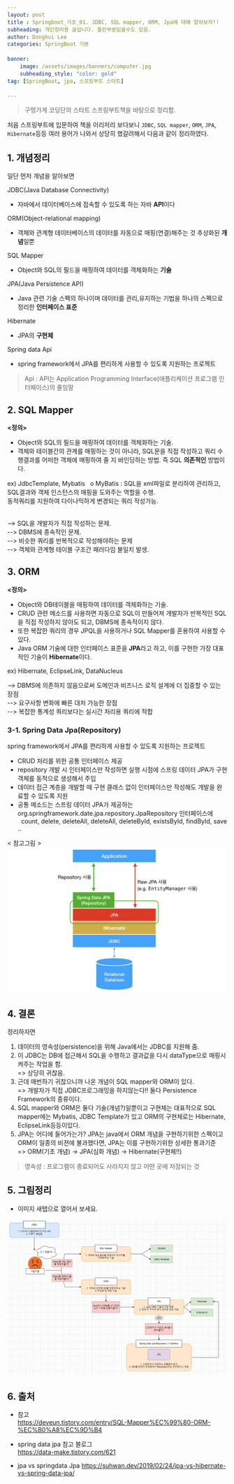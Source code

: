 ```yaml
---
layout: post
title : Springboot_기초_01. JDBC, SQL mapper, ORM, Jpa에 대해 알아보자!!
subheading: 개인정리용 글입니다. 틀린부분있을수도 있음.
author: Donghui Lee
categories: SpringBoot 기본

banner:
    image: /assets/images/banners/computer.jpg
    subheading_style: "color: gold"
tag: [SpringBoot, jpa, 스프링부트 스타트]

---
```

> 구멍가게 코딩단의 스타트 스프링부트책을 바탕으로 정리함.  

  

처음 스프링부트에 입문하여 책을 이리저리 보다보니 `JDBC`, `SQL mapper`, `ORM`, `JPA`, `Hibernate`등등 여러 용어가 나와서 상당히 했갈려해서 다음과 같이 정리하였다.

## 1. 개념정리
일단 먼저 개념을 알아보면 

JDBC(Java Database Connectivity)
- 자바에서 데이터베이스에 접속할 수 있도록 하는 자바 **API**이다  


ORM(Object-relational mapping)
- 객체와 관계형 데이터베이스의 데이터를 자동으로 매핑(연결)해주는 것 추상화된 **개념**일뿐  


SQL Mapper
- Object와 SQL의 필드을 매핑하여 데이터를 객체화하는 **기술**  


JPA(Java Persistence API)
- Java 관련 기술 스펙의 하나이며 데이터를 관리,유지하는 기법을 하나의 스펙으로 정리한 **인터페이스 표준**  


Hibernate
- JPA의 **구현체**  

Spring data Api
- spring framework에서 JPA를 편리하게 사용할 수 있도록 지원하는 프로젝트  


> Api : API는 Application Programming Interface(애플리케이션 프로그램 인터페이스)의 줄임말  


## 2. SQL Mapper
**<정의>**
- Object와 SQL의 필드을 매핑하여 데이터를 객체화하는 기술.  
- 객체와 테이블간의 관계를 매핑하는 것이 아니라, SQL문을 직접 작성하고 쿼리 수행결과를 어떠한 객체에 매핑하여 줄 지 바인딩하는 방법. 즉 SQL **의존적인** 방법이다.  

ex) JdbcTemplate, Mybatis
 
o MyBatis
: SQL을 xml파일로 분리하여 관리하고, SQL결과와 객체 인스턴스의 매핑을 도와주는 역할을 수행.  
동적쿼리를 지원하여 다이나믹하게 변경되는 쿼리 작성가능.  
 

--> SQL을 개발자가 직접 작성하는 문제.  
--> DBMS에 종속적인 문제.  
--> 비슷한 쿼리를 반복적으로 작성해야하는 문제  
--> 객체와 관계형 테이블 구조간 패러다임 불일치 발생.    


## 3. ORM
**<정의>**
- Object와 DB테이블을 매핑하여 데이터를 객체화하는 기술.  
- CRUD 관련 메소드를 사용하면 자동으로 SQL이 만들어져 개발자가 반복적인 SQL을 직접 작성하지 않아도 되고, DBMS에 종속적이지 않다.
- 또한 복잡한 쿼리의 경우 JPQL을 사용하거나 SQL Mapper를 혼용하여 사용할 수 있다.  
- Java ORM 기술에 대한 인터페이스 표준을 **JPA**라고 하고, 이를 구현한 가장 대표적인 기술이 **Hibernate**이다.  

ex) Hibernate, EclipseLink, DataNucleus  

--> DBMS에 의존하지 않음으로써 도메인과 비즈니스 로직 설계에 더 집중할 수 있는 장점  
--> 요구사항 변화에 빠른 대처 가능한 장점  
--> 복잡한 통계성 쿼리보다는 실시간 처리용 쿼리에 적합  

### 3-1. Spring Data Jpa(Repository)
spring framework에서 JPA를 편리하게 사용할 수 있도록 지원하는 프로젝트
- CRUD 처리를 위한 공통 인터페이스 제공
- repository 개발 시 인터페이스만 작성하면 실행 시점에 스프링 데이터 JPA가 구현 객체를 동적으로 생성해서 주입
- 데이터 접근 계층을 개발할 때 구현 클래스 없이 인터페이스만 작성해도 개발을 완료할 수 있도록 지원
- 공통 메소드는 스프링 데이터 JPA가 제공하는 org.springframework.date.jpa.repository.JpaRepository 인터페이스에
  count, delete, deleteAll, deleteAll, deleteById, existsById, findById, save ..  

< 참고그림 >
 ![image](/assets/images/banners/springboot_Start/springdatajpa.png)


## 4. 결론

정리하자면  
1. 데이터의 영속성(persistence)을 위해 Java에서는 JDBC를 지원해 줌.  
2. 이 JDBC는 DB에 접근해서 SQL을 수행하고 결과값을 다시 dataType으로 매핑시켜주는 작업을 함.  
=> 상당히 귀찮음.
3. 근데 매번하기 귀찮으니까 나온 개념이 SQL mapper와 ORM이 있다.  
=> 개발자가 직접 JDBC프로그래밍을 하지않는다!! 둘다 Persistence Framework의 종류이다.  
4. SQL mapper와 ORM은 둘다 기술(개념?)일뿐이고 구현체는 대표적으로 SQL mapper에는 Mybatis, JDBC Template가 있고 ORM의 구현체로는 Hibernate, EclipseLink등등이있다.
5. JPA는 어디에 들어가는가? JPA는 java에서 ORM 개념을 구현하기위한 스펙이고 ORM이 일종의 비젼에 불과했다면, JPA는 이를 구현하기위한 상세한 통과기준  
=> ORM(기초 개념) -> JPA(심화 개념) -> Hibernate(구현체!!)

> 영속성 : 프로그램이 종료되어도 사라지지 않고 어떤 곳에 저장되는 것
 



## 5. 그림정리
* 이미지 새탭으로 열어서 보세요.  

![image](/assets/images/banners/springboot_Start/JpaV2.png)  

## 6. 출처

* 참고  
https://deveun.tistory.com/entry/SQL-Mapper%EC%99%80-ORM-%EC%B0%A8%EC%9D%B4

* spring data jpa 참고 블로그  
https://data-make.tistory.com/621  

* jpa vs springdata Jpa
https://suhwan.dev/2019/02/24/jpa-vs-hibernate-vs-spring-data-jpa/

